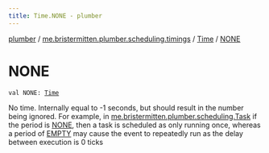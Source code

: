 ```yaml
---
title: Time.NONE - plumber
---
```


[plumber](../../index.html) / [me.bristermitten.plumber.scheduling.timings](../index.html) / [Time](index.html) / [NONE](./-n-o-n-e.html)

# NONE

`val NONE: `[`Time`](index.html)

No time. Internally equal to -1 seconds, but should result in the number
being ignored. For example, in [me.bristermitten.plumber.scheduling.Task](../../me.bristermitten.plumber.scheduling/-task/index.html) if the period
is [NONE](./-n-o-n-e.html), then a task is scheduled as only running once, whereas a period of [EMPTY](-e-m-p-t-y.html)
may cause the event to repeatedly run as the delay between execution is 0 ticks

